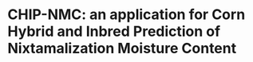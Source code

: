 # CHIP-NMC: an application for Corn Hybrid and Inbred Prediction of Nixtamalization Moisture Content
